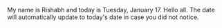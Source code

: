 My name is Rishabh and today is Tuesday, January 17. Hello all. The date will automatically update to today's date in case you did not notice.
